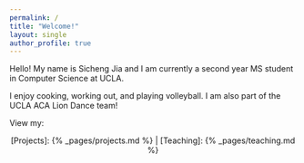 ```yaml
---
permalink: /
title: "Welcome!"
layout: single
author_profile: true
---
```


Hello! My name is Sicheng Jia and I am currently a second year MS student in Computer Science at UCLA.

I enjoy cooking, working out, and playing volleyball. I am also part of the UCLA ACA Lion Dance team!

View my:

<div align="center">

[Projects]: {% _pages/projects.md %} | [Teaching]: {% _pages/teaching.md %}

</div>